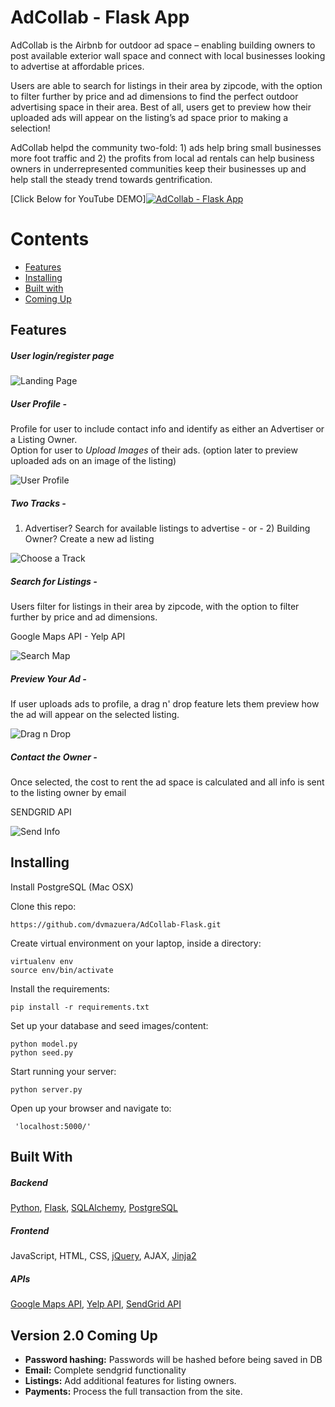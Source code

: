 # AdCollab - Flask App


AdCollab is the Airbnb for outdoor ad space – enabling building owners to post available exterior wall space and connect with local businesses looking to advertise at affordable prices.

Users are able to search for listings in their area by zipcode, with the option to filter further by price and ad dimensions to find the perfect outdoor advertising space in their area. Best of all, users get to preview how their uploaded ads will appear on the listing’s ad space prior to making a selection! 

AdCollab helpd the community two-fold: 1) ads help bring small businesses more foot traffic and 2) the profits from local ad rentals can help business owners in underrepresented communities keep their businesses up and help stall the steady trend towards gentrification.

[Click Below for YouTube DEMO][![AdCollab - Flask App](http://bit.ly/2GFAOcw)](https://youtu.be/Kn7PAk4YUso "AdCollab - Flask App")




 # Contents
* [Features](#features)
* [Installing](#installing)
* [Built with](#builtwith)
* [Coming Up](#comingup)


## <a name="features"></a>Features


##### User login/register page

![Landing Page](http://bit.ly/2DUf5jj)

##### User Profile - 
Profile for user to include contact info and identify as either an Advertiser or a Listing Owner.  
Option for user to *Upload Images* of their ads. (option later to preview uploaded ads on an image of the listing)

![User Profile](http://bit.ly/2DSb7DX)

##### Two Tracks - 
1) Advertiser? Search for available listings to advertise   - or  -  2) Building Owner? Create a new ad listing 

![Choose a Track](http://bit.ly/2BNYfN6)



##### Search for Listings -
Users filter for listings in their area by zipcode, with the option to filter further by price and ad dimensions. 

Google Maps API - Yelp API

![Search Map](http://bit.ly/2FEA467)


##### Preview Your Ad -
If user uploads ads to profile, a drag n' drop feature lets them preview how the ad will appear on the selected listing. 

![Drag n Drop](http://bit.ly/2E3Gn6r)


##### Contact the Owner -
Once selected, the cost to rent the ad space is calculated and all info is sent to the listing owner by email

SENDGRID API

![Send Info](http://bit.ly/2GFPxV2)




## <a name="installing"></a>Installing

Install PostgreSQL (Mac OSX)


Clone this repo:

```
https://github.com/dvmazuera/AdCollab-Flask.git
```

Create virtual environment on your laptop, inside a directory:

```
virtualenv env
source env/bin/activate
```

Install the requirements:

```
pip install -r requirements.txt
```


Set up your database and seed images/content:

```
python model.py
python seed.py
```

Start running your server:

```
python server.py
```

Open up your browser and navigate to:

```
 'localhost:5000/'
```





## <a name="builtwith"></a>Built With                   


##### Backend

[Python](https://www.python.org/), [Flask](http://flask.pocoo.org/), [SQLAlchemy](http://www.sqlalchemy.org/), [PostgreSQL](https://www.postgresql.org/)

##### Frontend

JavaScript, HTML, CSS, [jQuery](https://jquery.com/), AJAX, [Jinja2](http://jinja.pocoo.org/docs/dev/)

##### APIs

[Google Maps API](https://developers.google.com/maps/), [Yelp API](https://api.yelp.com/v3/businesses/search/), [SendGrid API](https://www.sendgrid.com/API)


## <a name="comingup"></a>Version 2.0 Coming Up 

- **Password hashing:** Passwords will be hashed before being saved in DB
- **Email:** Complete sendgrid functionality
- **Listings:** Add additional features for listing owners.
- **Payments:** Process the full transaction from the site. 
